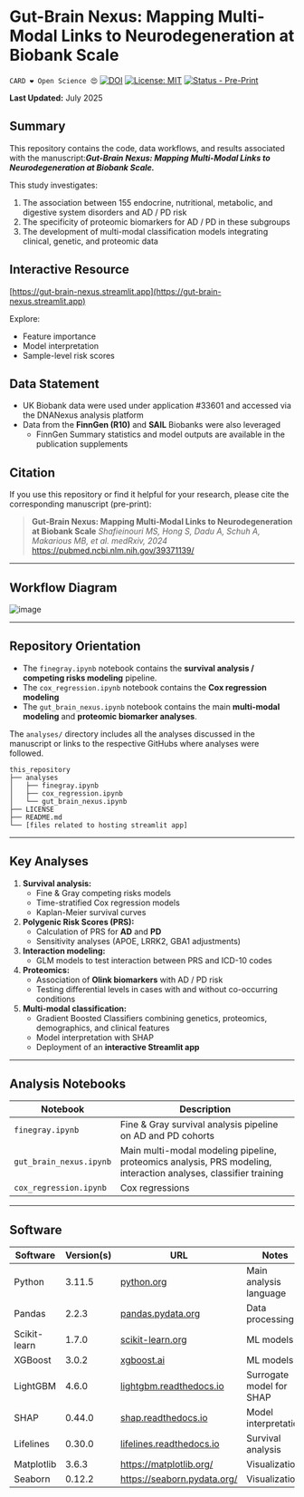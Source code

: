 # Gut-Brain Nexus: Mapping Multi-Modal Links to Neurodegeneration at Biobank Scale

`CARD ❤️ Open Science 😍`
[![DOI](https://zenodo.org/badge/849101707.svg)](https://doi.org/10.5281/zenodo.15850225)
[![License: MIT](https://img.shields.io/badge/License-MIT-yellow.svg)](https://opensource.org/licenses/MIT)
[![Status - Pre-Print](https://img.shields.io/badge/Status-Pre--Print-0F4C92)](https://pubmed.ncbi.nlm.nih.gov/39371139/)

**Last Updated:** July 2025

## **Summary**

This repository contains the code, data workflows, and results associated with the manuscript:***Gut-Brain Nexus: Mapping Multi-Modal Links to Neurodegeneration at Biobank Scale.***

This study investigates:

1. The association between 155 endocrine, nutritional, metabolic, and digestive system disorders and AD / PD risk
2. The specificity of proteomic biomarkers for AD / PD in these subgroups
3. The development of multi-modal classification models integrating clinical, genetic, and proteomic data

## **Interactive Resource**

[https://gut-brain-nexus.streamlit.app](https://gut-brain-nexus.streamlit.app)

Explore:
* Feature importance
* Model interpretation
* Sample-level risk scores

## **Data Statement**

* UK Biobank data were used under application #33601 and accessed via the DNANexus analysis platform
* Data from the **FinnGen (R10)** and **SAIL** Biobanks were also leveraged
    * FinnGen Summary statistics and model outputs are available in the publication supplements

## **Citation**

If you use this repository or find it helpful for your research, please cite the corresponding manuscript (pre-print):

> **Gut-Brain Nexus: Mapping Multi-Modal Links to Neurodegeneration at Biobank Scale**
> *Shafieinouri MS, Hong S, Dadu A, Schuh A, Makarious MB, et al. medRxiv, 2024*
> https://pubmed.ncbi.nlm.nih.gov/39371139/

---

## **Workflow Diagram**

![image](https://hackmd.io/_uploads/ryUWlX5mgl.png)


---

## **Repository Orientation**

* The `finegray.ipynb` notebook contains the **survival analysis / competing risks modeling** pipeline.
* The `cox_regression.ipynb` notebook contains the **Cox regression modeling**
* The `gut_brain_nexus.ipynb` notebook contains the main **multi-modal modeling** and **proteomic biomarker analyses**.

The `analyses/` directory includes all the analyses discussed in the manuscript or links to the respective GitHubs where analyses were followed.
```
this_repository
├── analyses
│   ├── finegray.ipynb
│   ├── cox_regression.ipynb
│   └── gut_brain_nexus.ipynb
├── LICENSE
├── README.md
└── [files related to hosting streamlit app]
```

---

## **Key Analyses**

1. **Survival analysis:**
   * Fine & Gray competing risks models
   * Time-stratified Cox regression models
   * Kaplan-Meier survival curves
2. **Polygenic Risk Scores (PRS):**
   * Calculation of PRS for **AD** and **PD**
   * Sensitivity analyses (APOE, LRRK2, GBA1 adjustments)
3. **Interaction modeling:**
   * GLM models to test interaction between PRS and ICD-10 codes
4. **Proteomics:**
   * Association of **Olink biomarkers** with AD / PD risk
   * Testing differential levels in cases with and without co-occurring conditions
5. **Multi-modal classification:**
   * Gradient Boosted Classifiers combining genetics, proteomics, demographics, and clinical features
   * Model interpretation with SHAP
   * Deployment of an **interactive Streamlit app**

---

## **Analysis Notebooks**

| Notebook                | Description                                                                                                      |
| ----------------------- | ---------------------------------------------------------------------------------------------------------------- |
| `finegray.ipynb`        | Fine & Gray survival analysis pipeline on AD and PD cohorts                                                      |
| `gut_brain_nexus.ipynb` | Main multi-modal modeling pipeline, proteomics analysis, PRS modeling, interaction analyses, classifier training |
| `cox_regression.ipynb`  | Cox regressions                                                    |

---

## **Software**

| Software             | Version(s) | URL                                                           | Notes                    |
| -------------------- | ---------- | ------------------------------------------------------------- | ------------------------ |
| Python               | 3.11.5       | [python.org](https://www.python.org/)                         | Main analysis language   |
| Pandas               | 2.2.3     | [pandas.pydata.org](https://pandas.pydata.org/)               | Data processing          |
| Scikit-learn         | 1.7.0    | [scikit-learn.org](https://scikit-learn.org/)                 | ML models                |
| XGBoost              | 3.0.2    | [xgboost.ai](https://xgboost.ai/)                             | ML models                |
| LightGBM             | 4.6.0     | [lightgbm.readthedocs.io](https://lightgbm.readthedocs.io/)   | Surrogate model for SHAP |
| SHAP                 | 0.44.0     | [shap.readthedocs.io](https://shap.readthedocs.io/)           | Model interpretation     |
| Lifelines            | 0.30.0     | [lifelines.readthedocs.io](https://lifelines.readthedocs.io/) | Survival analysis        |
| Matplotlib  | 3.6.3    |                    https://matplotlib.org/                              |                    Visualization      |
|  Seaborn |  0.12.2     |                 https://seaborn.pydata.org/                                 |                    Visualization      |


